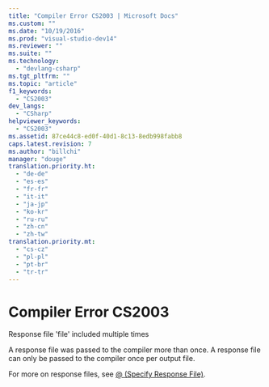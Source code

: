 ```yaml
---
title: "Compiler Error CS2003 | Microsoft Docs"
ms.custom: ""
ms.date: "10/19/2016"
ms.prod: "visual-studio-dev14"
ms.reviewer: ""
ms.suite: ""
ms.technology: 
  - "devlang-csharp"
ms.tgt_pltfrm: ""
ms.topic: "article"
f1_keywords: 
  - "CS2003"
dev_langs: 
  - "CSharp"
helpviewer_keywords: 
  - "CS2003"
ms.assetid: 87ce44c8-ed0f-40d1-8c13-8edb998fabb8
caps.latest.revision: 7
ms.author: "billchi"
manager: "douge"
translation.priority.ht: 
  - "de-de"
  - "es-es"
  - "fr-fr"
  - "it-it"
  - "ja-jp"
  - "ko-kr"
  - "ru-ru"
  - "zh-cn"
  - "zh-tw"
translation.priority.mt: 
  - "cs-cz"
  - "pl-pl"
  - "pt-br"
  - "tr-tr"
---
```

# Compiler Error CS2003
Response file 'file' included multiple times  
  
 A response file was passed to the compiler more than once. A response file can only be passed to the compiler once per output file.  
  
 For more on response files, see [@ (Specify Response File)](../Topic/@%20\(C%23%20Compiler%20Options\).md).